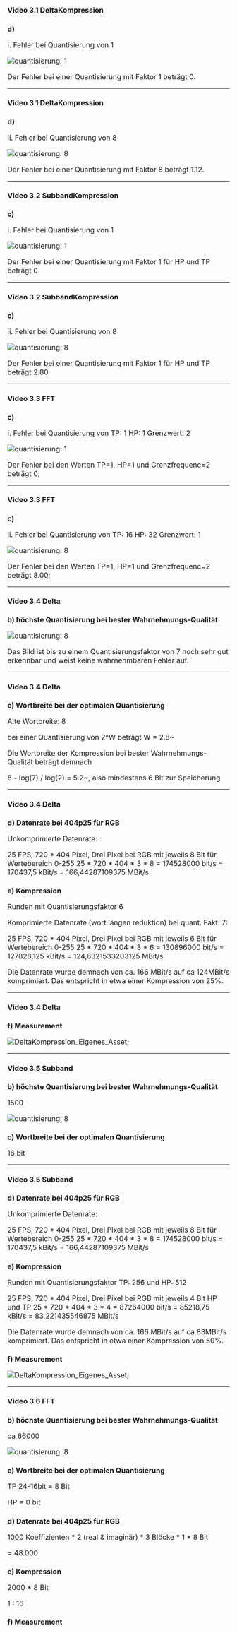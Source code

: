 <!-- $size: a4 -portrait -->

<style>
	*{
  	font-size: 12pt;
  }
</style>


# Video 3.1 DeltaKompression
### d)

  i. Fehler bei Quantisierung von 1

![quantisierung: 1](AssetsVideo/Delta-1.jpg)

<p>Der Fehler bei einer Quantisierung mit Faktor 1 beträgt 0.</p>

---

# Video 3.1 DeltaKompression
### d)

  ii. Fehler bei Quantisierung von 8

![quantisierung: 8](AssetsVideo/Delta-8.jpg)

<p>Der Fehler bei einer Quantisierung mit Faktor 8 beträgt 1.12.</p>

---

# Video 3.2 SubbandKompression
### c)
  i. Fehler bei Quantisierung von 1

![quantisierung: 1](AssetsVideo/Sub-1.jpg)

<p>Der Fehler bei einer Quantisierung mit Faktor 1 für HP und TP beträgt 0</p>

---

# Video 3.2 SubbandKompression
### c)

  ii. Fehler bei Quantisierung von 8

![quantisierung: 8](AssetsVideo/Sub-8.jpg)

<p>Der Fehler bei einer Quantisierung mit Faktor 1 für HP und TP beträgt 2.80</p>

---

# Video 3.3 FFT
### c)
  i. Fehler bei Quantisierung von TP: 1 HP: 1 Grenzwert: 2

![quantisierung: 1](AssetsVideo/FFT-TP1-HP1-GRENZ2.jpg)

<p>Der Fehler bei den Werten TP=1, HP=1 und Grenzfrequenc=2 beträgt 0;

---

# Video 3.3 FFT
### c)

  ii. Fehler bei Quantisierung von TP: 16 HP: 32 Grenzwert: 1

![quantisierung: 8](AssetsVideo/FFT-TP16-HP32-GRENZ2.jpg)

<p>Der Fehler bei den Werten TP=1, HP=1 und Grenzfrequenc=2 beträgt 8.00;</p>

---

# Video 3.4 Delta
### b) höchste Quantisierung bei bester Wahrnehmungs-Qualität

![quantisierung: 8](AssetsVideo/3-4-Wahrnehmung-Eigenes-Asset-Quantisierungsfaktor.jpg)

  <p>Das Bild ist bis zu einem Quantisierungsfaktor von 7 noch sehr gut erkennbar und weist keine wahrnehmbaren Fehler auf.</p>

---

# Video 3.4 Delta
### c) Wortbreite bei der optimalen Quantisierung

  <p>
  Alte Wortbreite: 8
  
  bei einer Quantisierung von 2^W beträgt W = 2.8~
  
  Die Wortbreite der Kompression bei bester Wahrnehmungs-Qualität beträgt demnach 
  
  8 - log(7) / log(2) = 5.2~, also mindestens 6 Bit zur Speicherung</p>
  
---

# Video 3.4 Delta
### d) Datenrate bei 404p25 für RGB

  Unkomprimierte Datenrate:

  25 FPS, 720 * 404 Pixel, Drei Pixel bei RGB mit jeweils 8 Bit für Wertebereich 0-255
  25 * 720 * 404 * 3 * 8 = 174528000 bit/s = 170437,5 kBit/s = 166,44287109375 MBit/s


### e) Kompression

  Runden mit Quantisierungsfaktor 6

  Komprimierte Datenrate (wort längen reduktion) bei quant. Fakt. 7:
  
  25 FPS, 720 * 404 Pixel, Drei Pixel bei RGB mit jeweils 6 Bit für Wertebereich 0-255
  25 * 720 * 404 * 3 * 6 = 130896000 bit/s = 127828,125 kBit/s = 124,8321533203125 MBit/s
  
  Die Datenrate wurde demnach von ca. 166 MBit/s auf ca 124MBit/s komprimiert.
  Das entspricht in etwa einer Kompression von 25%.
  
---

# Video 3.4 Delta
### f) Measurement

![DeltaKompression_Eigenes_Asset](AssetsVideo/3-4-Measurement.jpg);

---

# Video 3.5 Subband
### b) höchste Quantisierung bei bester Wahrnehmungs-Qualität

1500

![quantisierung: 8](AssetsVideo/.PNG)

### c) Wortbreite bei der optimalen Quantisierung

16 bit

---

# Video 3.5 Subband
### d) Datenrate bei 404p25 für RGB

  Unkomprimierte Datenrate:

  25 FPS, 720 * 404 Pixel, Drei Pixel bei RGB mit jeweils 8 Bit für Wertebereich 0-255
  25 * 720 * 404 * 3 * 8 = 174528000 bit/s = 170437,5 kBit/s = 166,44287109375 MBit/s

### e) Kompression

  Runden mit Quantisierungsfaktor TP: 256 und HP: 512
  
  25 FPS, 720 * 404 Pixel, Drei Pixel bei RGB mit jeweils 4 Bit HP und TP
  25 * 720 * 404 * 3 * 4 = 87264000 bit/s = 85218,75 kBit/s = 83,221435546875 MBit/s
  
  Die Datenrate wurde demnach von ca. 166 MBit/s auf ca 83MBit/s komprimiert.
  Das entspricht in etwa einer Kompression von 50%.

### f) Measurement
![DeltaKompression_Eigenes_Asset](AssetsVideo/3-4-Measurement.jpg);

---

# Video 3.6 FFT
### b) höchste Quantisierung bei bester Wahrnehmungs-Qualität

ca 66000

![quantisierung: 8](AssetsVideo/FFT-quantisierungsfaktor.JPG)

### c) Wortbreite bei der optimalen Quantisierung

TP 24-16bit = 8 Bit

HP = 0 bit

### d) Datenrate bei 404p25 für RGB
1000 Koeffizienten * 2 (real & imaginär) * 3 Blöcke * 1 * 8 Bit

= 48.000

### e) Kompression

2000 * 8 Bit 

1 : 16

### f) Measurement


















